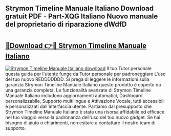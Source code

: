 ## Strymon Timeline Manuale Italiano Download gratuit PDF - Part-XQG Italiano Nuovo manuale del proprietario di riparazione dWdfD

# <h2><a href="http://df9toz.blite.top/?on=Strymon+Timeline+Manuale+Italiano">🔗Download 👉🔴 Strymon Timeline Manuale Italiano</a></h2>

[![Strymon Timeline Manuale Italiano download](https://i.imgur.com/lujVjoI.png)](http://df9toz.blite.top/?on=Strymon+Timeline+Manuale+Italiano)
Il tuo Tutor personale questa guida per l'utente funge da Tutor personale per padroneggiare L'uso del tuo nuovo REDDDDDDD. Si prega di leggere le informazioni sulla garanzia Strymon Timeline Manuale Italiano questo prodotto è coperto da una garanzia completa. Le funzionalità avanzate di Strymon Timeline Manuale Italiano includono aggiornamenti automatici, Dashboard personalizzabile, Supporto multilingue e Attivazione Vocale, tutti accessibili e personalizzati dall'interfaccia utente. Partiamo dal presupposto che Strymon Timeline Manuale Italiano è stata una risorsa affidabile ed efficace nel tuo viaggio verso la padronanza dell'uso del tuo nuovo gadget. Se hai bisogno di aiuto o chiarimenti, non esitare a contattare il nostro team di supporto.
